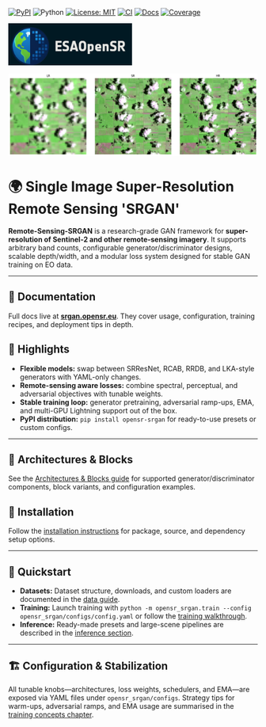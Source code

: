 [![PyPI](https://img.shields.io/pypi/v/opensr-srgan)](https://pypi.org/project/opensr-srgan/)
![Python](https://img.shields.io/pypi/pyversions/opensr-srgan)
[![License: MIT](https://img.shields.io/badge/License-MIT-blue.svg)](LICENSE)
[![CI](https://github.com/simon-donike/SISR-RS-SRGAN/actions/workflows/ci.yml/badge.svg)](https://github.com/simon-donike/SISR-RS-SRGAN/actions/workflows/ci.yml)
[![Docs](https://img.shields.io/badge/docs-mkdocs%20material-brightgreen)](https://srgan.opensr.eu)
[![Coverage](https://codecov.io/gh/simon-donike/SISR-RS-SRGAN/branch/main/graph/badge.svg)](https://app.codecov.io/gh/simon-donike/SISR-RS-SRGAN)

<img src="https://github.com/ESAOpenSR/opensr-model/blob/main/resources/opensr_logo.png?raw=true" width="250"/>

![banner](docs/assets/6band_banner.png)

# 🌍 Single Image Super-Resolution Remote Sensing 'SRGAN'

**Remote-Sensing-SRGAN** is a research-grade GAN framework for **super-resolution of Sentinel-2 and other remote-sensing imagery**. It supports arbitrary band counts, configurable generator/discriminator designs, scalable depth/width, and a modular loss system designed for stable GAN training on EO data.

---

## 📖 Documentation

Full docs live at **[srgan.opensr.eu](https://www.srgan.opensr.eu/)**. They cover usage, configuration, training recipes, and deployment tips in depth.

## 🧠 Highlights

* **Flexible models:** swap between SRResNet, RCAB, RRDB, and LKA-style generators with YAML-only changes.
* **Remote-sensing aware losses:** combine spectral, perceptual, and adversarial objectives with tunable weights.
* **Stable training loop:** generator pretraining, adversarial ramp-ups, EMA, and multi-GPU Lightning support out of the box.
* **PyPI distribution:** `pip install opensr-srgan` for ready-to-use presets or custom configs.

---

## 🧱 Architectures & Blocks

See the [Architectures & Blocks guide](https://www.srgan.opensr.eu/model/architectures/) for supported generator/discriminator components, block variants, and configuration examples.

## 🧰 Installation

Follow the [installation instructions](https://www.srgan.opensr.eu/getting-started/installation/) for package, source, and dependency setup options.

---

## 🚀 Quickstart

* **Datasets:** Dataset structure, downloads, and custom loaders are documented in the [data guide](https://www.srgan.opensr.eu/data/).
* **Training:** Launch training with `python -m opensr_srgan.train --config opensr_srgan/configs/config.yaml` or follow the [training walkthrough](https://www.srgan.opensr.eu/getting-started/training/).
* **Inference:** Ready-made presets and large-scene pipelines are described in the [inference section](https://www.srgan.opensr.eu/getting-started/inference/).

---

## 🏗️ Configuration & Stabilization

All tunable knobs—architectures, loss weights, schedulers, and EMA—are exposed via YAML files under `opensr_srgan/configs`. Strategy tips for warm-ups, adversarial ramps, and EMA usage are summarised in the [training concepts chapter](https://www.srgan.opensr.eu/training/concepts/).
